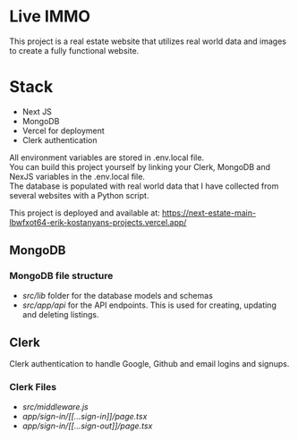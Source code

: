 # Live IMMO
This project is a real estate website that utilizes real world data and images to create a fully functional website.

# Stack
<ul>
    <li>Next JS</li>
    <li>MongoDB</li>
    <li>Vercel for deployment</li>
    <li>Clerk authentication</li>
</ul>

All environment variables are stored in .env.local file.<br>
You can build this project yourself by linking your Clerk, MongoDB and NexJS variables in the .env.local file. <br>
The database is populated with real world data that I have collected from several websites with a Python script.

This project is deployed and available at:
https://next-estate-main-lbwfxot64-erik-kostanyans-projects.vercel.app/

## MongoDB
### MongoDB file structure
<ul>
    <li><em>src/lib</em> folder for the database models and schemas</li>
    <li><em>src/app/api</em> for the API endpoints. This is used for creating, updating and deleting listings.</li>
</ul>

## Clerk
Clerk authentication to handle Google, Github and email logins and signups.

### Clerk Files
<ul>
    <li><em>src/middleware.js</em></li>
    <li><em>app/sign-in/[[...sign-in]]/page.tsx</em></li>
    <li><em>app/sign-in/[[...sign-out]]/page.tsx</em></li>
</ul>


